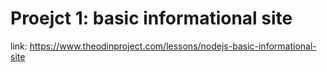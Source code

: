 # Proejct 1: basic informational site
link: https://www.theodinproject.com/lessons/nodejs-basic-informational-site
